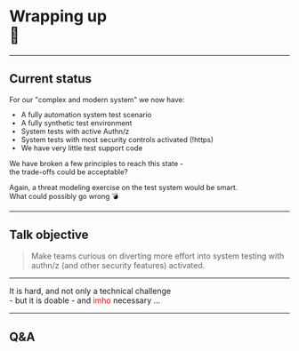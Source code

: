 <!-- .slide: data-background-image="./content/images/appsec-icon.svg" data-background-size="7%" data-background-position="right 2% top 2%"-->
<!-- markdownlint-disable MD041 MD033 -->

# Wrapping up </br>🎁

---

## Current status

<div style="font-size:0.9em">

For our "complex and modern system" we now have:

- A fully automation system test scenario<!-- .element: class="fragment" data-fragment-index="1" -->
- A fully synthetic test environment <!-- .element: class="fragment" data-fragment-index="2" -->
- System tests with active Authn/z <!-- .element: class="fragment" data-fragment-index="3" -->
- System tests with most security controls activated (!https)<!-- .element: class="fragment" data-fragment-index="4" -->
- We have very little test support code <!-- .element: class="fragment" data-fragment-index="5" -->

We have broken a few principles to reach this state - </br>the trade-offs could be acceptable? <!-- .element: class="fragment" data-fragment-index="6" -->

Again, a threat modeling exercise on the test system would be smart.</br>What could possibly go wrong 💣 <!-- .element: class="fragment" data-fragment-index="6" -->

</div>

---

## Talk objective

> Make teams curious on diverting more effort into system testing with authn/z (and other security features) activated.

<hr>

It is hard, and not only a technical challenge </br>- but it is doable - and <a style="color:red">imho</a> necessary ...

---

## Q&A <!-- .element: style="font-size:5.5em"-->
